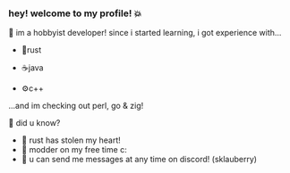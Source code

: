 ### hey!  welcome to my profile! 💥
🍃 im a hobbyist developer! since i started learning, i got experience with...

- 🦀rust

- ☕java
  
- ⚙️c++

...and im checking out perl, go & zig!

🍁 did u know? 

- 💖 rust has stolen my heart!
- 🐌 modder on my free time c:
- 💬 u can send me messages at any time on discord! (sklauberry)
